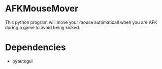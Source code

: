 # AFKMouseMover
 This python program will move your mouse automaticall when you are AFK during a game to avoid being kicked.
 
 # Dependencies
 - pyautogui
